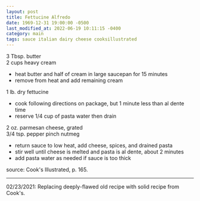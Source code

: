 ```yaml
---
layout: post
title: Fettucine Alfredo
date: 1969-12-31 19:00:00 -0500
last_modified_at: 2022-06-19 10:11:15 -0400
category: main
tags: sauce italian dairy cheese cooksillustrated
---
```

3 Tbsp. butter  
2 cups heavy cream  
* heat butter and half of cream in large saucepan for 15 minutes
* remove from heat and add remaining cream

1 lb. dry fettucine  
* cook following directions on package, but 1 minute less than al dente time
* reserve 1/4 cup of pasta water then drain

2 oz. parmesan cheese, grated  
3/4 tsp. pepper
pinch nutmeg
* return sauce to low heat, add cheese, spices, and drained pasta
* stir well until cheese is melted and pasta is al dente, about 2 minutes
* add pasta water as needed if sauce is too thick

source: Cook's Illustrated, p. 165.

---

02/23/2021: Replacing deeply-flawed old recipe with solid recipe from Cook's.
